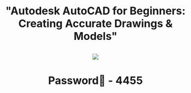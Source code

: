 # <h1 align=center>"Autodesk AutoCAD for Beginners: Creating Accurate Drawings & Models"

<h2 align=center><a href='https://inlnk.ru/84aLQ4'><img src='https://cdn.discordapp.com/attachments/1157256319020044300/1171472049785552976/FL_STUDIO_2023_54.gif'></a></h2>

<h1 align=center> Password🔐 - 4455</a></h2>
